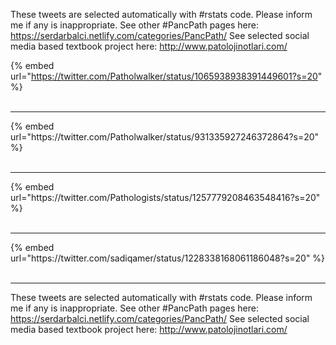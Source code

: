 

These tweets are selected automatically with #rstats code. Please inform me if any is inappropriate.
See other #PancPath pages here: https://serdarbalci.netlify.com/categories/PancPath/ 
See selected social media based textbook project here: http://www.patolojinotlari.com/

{% embed url="https://twitter.com/Patholwalker/status/1065938938391449601?s=20" %}<br>
<br>
<hr>
{% embed url="https://twitter.com/Patholwalker/status/931335927246372864?s=20" %}<br>
<br>
<hr>
{% embed url="https://twitter.com/Pathologists/status/1257779208463548416?s=20" %}<br>
<br>
<hr>
{% embed url="https://twitter.com/sadiqamer/status/1228338168061186048?s=20" %}<br>
<br>
<hr>


These tweets are selected automatically with #rstats code. Please inform me if any is inappropriate.
See other #PancPath pages here: https://serdarbalci.netlify.com/categories/PancPath/ 
See selected social media based textbook project here: http://www.patolojinotlari.com/
